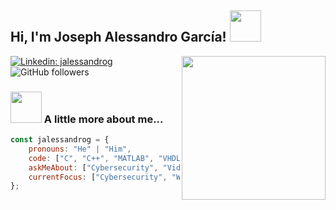 <h2> Hi, I'm Joseph Alessandro García! <img src="https://media.giphy.com/media/H6E7CjSrSVWhgEV7E8/giphy.gif" width="50"></h2>
<img align='right' src="https://media.giphy.com/media/WFZvB7VIXBgiz3oDXE/giphy.gif" width="230">

[![Linkedin: jalessandrog](https://img.shields.io/badge/-jalessandrog-blue?style=flat-square&logo=Linkedin&logoColor=white&link=https://www.linkedin.com/in/jalessandrog-p-singh/)](https://www.linkedin.com/in/jalessandrog)
![GitHub followers](https://img.shields.io/github/followers/jalessandrog?label=Follow&style=social)

### <img src="https://media.giphy.com/media/KB21ni7aFuA9wB0iQD/giphy.gif" width="50"> A little more about me...

```javascript
const jalessandrog = {
    pronouns: "He" | "Him",
    code: ["C", "C++", "MATLAB", "VHDL", "Assembly", "Java", "Javascript", "HTML", "CSS"],
    askMeAbout: ["Cybersecurity", "Videogames", "Photography"],
    currentFocus: ["Cybersecurity", "Web Development", " Software Development"]
};
```

<!--

-->






<!--
**jalessandrog/jalessandrog** is a ✨ _special_ ✨ repository because its `README.md` (this file) appears on your GitHub profile.

Here are some ideas to get you started:

- 🔭 I’m currently working on ...
- 🌱 I’m currently learning ...
- 👯 I’m looking to collaborate on ...
- 🤔 I’m looking for help with ...
- 💬 Ask me about ...
- 📫 How to reach me: ...
- 😄 Pronouns: ...
- ⚡ Fun fact: ...
-->
